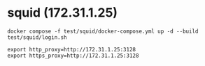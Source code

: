# squid (172.31.1.25)

```
docker compose -f test/squid/docker-compose.yml up -d --build
test/squid/login.sh
```

```
export http_proxy=http://172.31.1.25:3128
export https_proxy=http://172.31.1.25:3128
```
